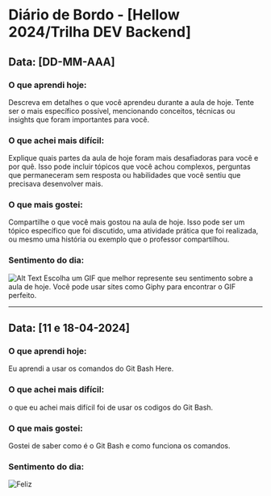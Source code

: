 # Diário de Bordo - [Hellow 2024/Trilha DEV Backend]

## Data: [DD-MM-AAA]

### O que aprendi hoje:
Descreva em detalhes o que você aprendeu durante a aula de hoje. Tente ser o mais específico possível, mencionando conceitos, técnicas ou insights que foram importantes para você.

### O que achei mais difícil:
Explique quais partes da aula de hoje foram mais desafiadoras para você e por quê. Isso pode incluir tópicos que você achou complexos, perguntas que permaneceram sem resposta ou habilidades que você sentiu que precisava desenvolver mais.

### O que mais gostei:
Compartilhe o que você mais gostou na aula de hoje. Isso pode ser um tópico específico que foi discutido, uma atividade prática que foi realizada, ou mesmo uma história ou exemplo que o professor compartilhou.

### Sentimento do dia:
![Alt Text](URL_DO_GIF)
Escolha um GIF que melhor represente seu sentimento sobre a aula de hoje. Você pode usar sites como Giphy para encontrar o GIF perfeito.

---
## Data: [11 e 18-04-2024]

### O que aprendi hoje:
Eu aprendi a usar os comandos do Git Bash Here.

### O que achei mais difícil: 
o que eu achei mais difícil foi de usar os codigos do Git Bash.

### O que mais gostei:
Gostei de saber como é o Git Bash e como funciona os comandos.

### Sentimento do dia:
![Feliz](https://media1.giphy.com/media/v1.Y2lkPTc5MGI3NjExcHZzdmZ2eHYwaG9nYTZqZGpuZ2d1ZzZudHR2aDNieXpvNjFyaWRpMSZlcD12MV9pbnRlcm5hbF9naWZfYnlfaWQmY3Q9Zw/C3brYLms1bhv2/giphy.gif)


